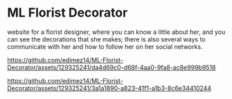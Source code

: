 # ML Florist Decorator

website for a florist designer, where you can know a little about her, and you can see the decorations that she makes; there is also several ways to communicate with her and how to follow her on her social networks. 



https://github.com/edimez14/ML-Florist-Decorator/assets/129325241/da4d69c0-d68f-4aa0-9fa8-ac8e999b9518



https://github.com/edimez14/ML-Florist-Decorator/assets/129325241/3a1a1890-a823-41f1-a1b3-8c6e34410244

